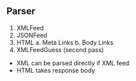 ## Parser

1. XMLFeed
2. JSONFeed
3. HTML
  a. Meta Links 
  b. Body Links
4. XMLFeedGuess (second pass)

- XML can be parsed directly if XML feed
- HTML takes response body
